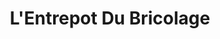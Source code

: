 ---
title: "L'Entrepot Du Bricolage"
url: /chateau-thierry/lentrepot-du-bricolage/
shop: à faire soi-même
---